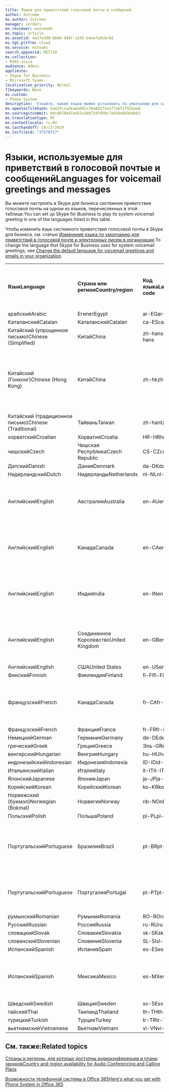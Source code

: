 ```yaml
---
title: Языки для приветствий голосовой почты и сообщений
author: dstrome
ms.author: dstrome
manager: serdars
ms.reviewer: wasseemh
ms.topic: article
ms.assetid: 4a57e3d0-8b08-494f-a195-b44afa9cbc0d
ms.tgt.pltfrm: cloud
ms.service: msteams
search.appverid: MET150
ms.collection:
- M365-voice
audience: Admin
appliesto:
- Skype for Business
- Microsoft Teams
localization_priority: Normal
f1keywords: None
ms.custom:
- Phone System
description: 'Узнайте, какие языки можно установить по умолчанию для системных сообщений в Skype для бизнеса. '
ms.openlocfilehash: bae2fccadea6a001c78a8d1f4a1ffabf2f91bae8
ms.sourcegitcommit: 0dcd078947a455a388729fd50c7a939dd93b0b61
ms.translationtype: MT
ms.contentlocale: ru-RU
ms.lasthandoff: 10/17/2019
ms.locfileid: "37570717"
---
```

# <a name="languages-for-voicemail-greetings-and-messages"></a><span data-ttu-id="01064-103">Языки, используемые для приветствий в голосовой почтые и сообщений</span><span class="sxs-lookup"><span data-stu-id="01064-103">Languages for voicemail greetings and messages</span></span>

<span data-ttu-id="01064-104">Вы можете настроить в Skype для бизнеса системное приветствие голосовой почты на одном из языков, перечисленных в этой таблице.</span><span class="sxs-lookup"><span data-stu-id="01064-104">You can set up Skype for Business to play its system voicemail greeting in one of the languages listed in this table.</span></span>
  
<span data-ttu-id="01064-105">Чтобы изменить язык системного приветствия голосовой почты в Skype для бизнеса, см. статью [Изменение языка по умолчанию для приветствий в голосовой почте и электронных писем в организации](change-the-default-language-for-greetings-and-emails.md).</span><span class="sxs-lookup"><span data-stu-id="01064-105">To change the language that Skype for Business uses for system voicemail greetings, see [Change the default language for voicemail greetings and emails in your organization](change-the-default-language-for-greetings-and-emails.md).</span></span>
  
|||||||
|:-----|:-----|:-----|:-----|:-----|:-----|
|<span data-ttu-id="01064-106">**Язык**</span><span class="sxs-lookup"><span data-stu-id="01064-106">**Language**</span></span> <br/> |<span data-ttu-id="01064-107">**Страна или регион**</span><span class="sxs-lookup"><span data-stu-id="01064-107">**Country/region**</span></span> <br/> |<span data-ttu-id="01064-108">**Код языка**</span><span class="sxs-lookup"><span data-stu-id="01064-108">**Language code**</span></span> <br/> |<span data-ttu-id="01064-109">**Доступен ли пользователям для просмотра в эл. почте?**</span><span class="sxs-lookup"><span data-stu-id="01064-109">**Available for a user to see it in email?**</span></span> <br/> |<span data-ttu-id="01064-110">**Доступен ли при звонке пользователя?**</span><span class="sxs-lookup"><span data-stu-id="01064-110">**Available when the user calls in?**</span></span> <br/> |<span data-ttu-id="01064-111">**Доступно ли транскрибирование?**</span><span class="sxs-lookup"><span data-stu-id="01064-111">**Transcription available?**</span></span> <br/> |
|<span data-ttu-id="01064-112">арабский</span><span class="sxs-lookup"><span data-stu-id="01064-112">Arabic</span></span> <br/> |<span data-ttu-id="01064-113">Египет</span><span class="sxs-lookup"><span data-stu-id="01064-113">Egypt</span></span>  <br/> |<span data-ttu-id="01064-114">ar-EG</span><span class="sxs-lookup"><span data-stu-id="01064-114">ar-EG</span></span>  <br/> |<span data-ttu-id="01064-115">Да</span><span class="sxs-lookup"><span data-stu-id="01064-115">Yes</span></span>  <br/> |<span data-ttu-id="01064-116">Да</span><span class="sxs-lookup"><span data-stu-id="01064-116">Yes</span></span>  <br/> |<span data-ttu-id="01064-117">Нет</span><span class="sxs-lookup"><span data-stu-id="01064-117">No</span></span>  <br/> |
|<span data-ttu-id="01064-118">Каталанский</span><span class="sxs-lookup"><span data-stu-id="01064-118">Catalan</span></span>  <br/> |<span data-ttu-id="01064-119">Каталанский</span><span class="sxs-lookup"><span data-stu-id="01064-119">Catalan</span></span>  <br/> |<span data-ttu-id="01064-120">ca-ES</span><span class="sxs-lookup"><span data-stu-id="01064-120">ca-ES</span></span>  <br/> |<span data-ttu-id="01064-121">Да</span><span class="sxs-lookup"><span data-stu-id="01064-121">Yes</span></span>  <br/> |<span data-ttu-id="01064-122">Да</span><span class="sxs-lookup"><span data-stu-id="01064-122">Yes</span></span>  <br/> |<span data-ttu-id="01064-123">Нет</span><span class="sxs-lookup"><span data-stu-id="01064-123">No</span></span>  <br/> |
|<span data-ttu-id="01064-124">Китайский (упрощенное письмо)</span><span class="sxs-lookup"><span data-stu-id="01064-124">Chinese (Simplified)</span></span>  <br/> |<span data-ttu-id="01064-125">Китай</span><span class="sxs-lookup"><span data-stu-id="01064-125">China</span></span>  <br/> |<span data-ttu-id="01064-126">zh-hans</span><span class="sxs-lookup"><span data-stu-id="01064-126">zh-hans</span></span>  <br/> |<span data-ttu-id="01064-127">Да</span><span class="sxs-lookup"><span data-stu-id="01064-127">Yes</span></span>  <br/> |<span data-ttu-id="01064-128">Да</span><span class="sxs-lookup"><span data-stu-id="01064-128">Yes</span></span>  <br/> |<span data-ttu-id="01064-129">Да</span><span class="sxs-lookup"><span data-stu-id="01064-129">Yes</span></span>  <br/> |
|<span data-ttu-id="01064-130">Китайский (Гонконг)</span><span class="sxs-lookup"><span data-stu-id="01064-130">Chinese (Hong Kong)</span></span>  <br/> |<span data-ttu-id="01064-131">Китай</span><span class="sxs-lookup"><span data-stu-id="01064-131">China</span></span>  <br/> |<span data-ttu-id="01064-132">zh-hk</span><span class="sxs-lookup"><span data-stu-id="01064-132">zh-hk</span></span>  <br/> |<span data-ttu-id="01064-133">Да, но используется китайский (традиционное письмо) — zh-hant.</span><span class="sxs-lookup"><span data-stu-id="01064-133">Yes, but Chinese (Traditional) (zh-hant) is used.</span></span>  <br/> | <span data-ttu-id="01064-134">Да</span><span class="sxs-lookup"><span data-stu-id="01064-134">Yes</span></span> <br/> |<span data-ttu-id="01064-135">Да, но используется китайский, (традиционное письмо) — (zh-hant).</span><span class="sxs-lookup"><span data-stu-id="01064-135">Yes, but Chinese (Traditional) (zh-hant) is used.</span></span>  <br/> |
|<span data-ttu-id="01064-136">Китайский (традиционное письмо)</span><span class="sxs-lookup"><span data-stu-id="01064-136">Chinese (Traditional)</span></span>  <br/> |<span data-ttu-id="01064-137">Тайвань</span><span class="sxs-lookup"><span data-stu-id="01064-137">Taiwan</span></span>  <br/> |<span data-ttu-id="01064-138">zh-hant</span><span class="sxs-lookup"><span data-stu-id="01064-138">zh-hant</span></span>  <br/> |<span data-ttu-id="01064-139">Да</span><span class="sxs-lookup"><span data-stu-id="01064-139">Yes</span></span>  <br/> |<span data-ttu-id="01064-140">Да</span><span class="sxs-lookup"><span data-stu-id="01064-140">Yes</span></span>  <br/> |<span data-ttu-id="01064-141">Нет</span><span class="sxs-lookup"><span data-stu-id="01064-141">No</span></span>  <br/> |
|<span data-ttu-id="01064-142">хорватский</span><span class="sxs-lookup"><span data-stu-id="01064-142">Croatian</span></span><br/> |<span data-ttu-id="01064-143">Хорватия</span><span class="sxs-lookup"><span data-stu-id="01064-143">Croatia</span></span>  <br/> |<span data-ttu-id="01064-144">HR-HR</span><span class="sxs-lookup"><span data-stu-id="01064-144">hr-HR</span></span>  <br/> |<span data-ttu-id="01064-145">Да</span><span class="sxs-lookup"><span data-stu-id="01064-145">Yes</span></span>  <br/> |<span data-ttu-id="01064-146">Да</span><span class="sxs-lookup"><span data-stu-id="01064-146">Yes</span></span>  <br/> |<span data-ttu-id="01064-147">Нет</span><span class="sxs-lookup"><span data-stu-id="01064-147">No</span></span>  <br/> |
|<span data-ttu-id="01064-148">чешский</span><span class="sxs-lookup"><span data-stu-id="01064-148">Czech</span></span> <br/> |<span data-ttu-id="01064-149">Чешская Республика</span><span class="sxs-lookup"><span data-stu-id="01064-149">Czech Republic</span></span>  <br/> |<span data-ttu-id="01064-150">CS-CZ</span><span class="sxs-lookup"><span data-stu-id="01064-150">cs-CZ</span></span>  <br/> |<span data-ttu-id="01064-151">Да</span><span class="sxs-lookup"><span data-stu-id="01064-151">Yes</span></span>  <br/> |<span data-ttu-id="01064-152">Да</span><span class="sxs-lookup"><span data-stu-id="01064-152">Yes</span></span>  <br/> |<span data-ttu-id="01064-153">Нет</span><span class="sxs-lookup"><span data-stu-id="01064-153">No</span></span>  <br/> |
|<span data-ttu-id="01064-154">Датский</span><span class="sxs-lookup"><span data-stu-id="01064-154">Danish</span></span>  <br/> |<span data-ttu-id="01064-155">Дания</span><span class="sxs-lookup"><span data-stu-id="01064-155">Denmark</span></span>  <br/> |<span data-ttu-id="01064-156">da-DK</span><span class="sxs-lookup"><span data-stu-id="01064-156">da-DK</span></span>  <br/> |<span data-ttu-id="01064-157">Да</span><span class="sxs-lookup"><span data-stu-id="01064-157">Yes</span></span>  <br/> |<span data-ttu-id="01064-158">Да</span><span class="sxs-lookup"><span data-stu-id="01064-158">Yes</span></span>  <br/> |<span data-ttu-id="01064-159">Нет</span><span class="sxs-lookup"><span data-stu-id="01064-159">No</span></span>  <br/> |
|<span data-ttu-id="01064-160">Нидерландский</span><span class="sxs-lookup"><span data-stu-id="01064-160">Dutch</span></span>  <br/> |<span data-ttu-id="01064-161">Нидерланды</span><span class="sxs-lookup"><span data-stu-id="01064-161">Netherlands</span></span>  <br/> |<span data-ttu-id="01064-162">nl-NL</span><span class="sxs-lookup"><span data-stu-id="01064-162">nl-NL</span></span>  <br/> |<span data-ttu-id="01064-163">Да</span><span class="sxs-lookup"><span data-stu-id="01064-163">Yes</span></span>  <br/> |<span data-ttu-id="01064-164">Да</span><span class="sxs-lookup"><span data-stu-id="01064-164">Yes</span></span>  <br/> |<span data-ttu-id="01064-165">Нет</span><span class="sxs-lookup"><span data-stu-id="01064-165">No</span></span>  <br/> |
|<span data-ttu-id="01064-166">Английский</span><span class="sxs-lookup"><span data-stu-id="01064-166">English</span></span>  <br/> |<span data-ttu-id="01064-167">Австралия</span><span class="sxs-lookup"><span data-stu-id="01064-167">Australia</span></span>  <br/> |<span data-ttu-id="01064-168">en-AU</span><span class="sxs-lookup"><span data-stu-id="01064-168">en-AU</span></span>  <br/> |<span data-ttu-id="01064-169">Да, но используется английский, (США) — (en-US).</span><span class="sxs-lookup"><span data-stu-id="01064-169">Yes, but US English (en-US) is used.</span></span>  <br/> |<span data-ttu-id="01064-170">Да</span><span class="sxs-lookup"><span data-stu-id="01064-170">Yes</span></span>  <br/> |<span data-ttu-id="01064-171">Да, но используется английский, (США) — (en-US).</span><span class="sxs-lookup"><span data-stu-id="01064-171">Yes, but US English (en-US) is used.</span></span>  <br/> |
|<span data-ttu-id="01064-172">Английский</span><span class="sxs-lookup"><span data-stu-id="01064-172">English</span></span>  <br/> |<span data-ttu-id="01064-173">Канада</span><span class="sxs-lookup"><span data-stu-id="01064-173">Canada</span></span>  <br/> |<span data-ttu-id="01064-174">en-CA</span><span class="sxs-lookup"><span data-stu-id="01064-174">en-CA</span></span>  <br/> |<span data-ttu-id="01064-175">Да, но используется английский, (США) — (en-US).</span><span class="sxs-lookup"><span data-stu-id="01064-175">Yes, but US English (en-US) is used.</span></span>  <br/> |<span data-ttu-id="01064-176">Да</span><span class="sxs-lookup"><span data-stu-id="01064-176">Yes</span></span>  <br/> |<span data-ttu-id="01064-177">Да, но используется английский, (США) — (en-US).</span><span class="sxs-lookup"><span data-stu-id="01064-177">Yes, but US English (en-US) is used.</span></span>  <br/> |
|<span data-ttu-id="01064-178">Английский</span><span class="sxs-lookup"><span data-stu-id="01064-178">English</span></span>  <br/> |<span data-ttu-id="01064-179">Индия</span><span class="sxs-lookup"><span data-stu-id="01064-179">India</span></span>  <br/> |<span data-ttu-id="01064-180">en-IN</span><span class="sxs-lookup"><span data-stu-id="01064-180">en-IN</span></span>  <br/> |<span data-ttu-id="01064-181">Да, но используется английский, (США) — (en-US).</span><span class="sxs-lookup"><span data-stu-id="01064-181">Yes, but US English (en-US) is used.</span></span>  <br/> |<span data-ttu-id="01064-182">Да</span><span class="sxs-lookup"><span data-stu-id="01064-182">Yes</span></span>  <br/> |<span data-ttu-id="01064-183">Да, но используется английский, (США) — (en-US).</span><span class="sxs-lookup"><span data-stu-id="01064-183">Yes, but US English (en-US) is used.</span></span>  <br/> |
|<span data-ttu-id="01064-184">Английский</span><span class="sxs-lookup"><span data-stu-id="01064-184">English</span></span>  <br/> |<span data-ttu-id="01064-185">Соединенное Королевство</span><span class="sxs-lookup"><span data-stu-id="01064-185">United Kingdom</span></span>  <br/> |<span data-ttu-id="01064-186">en-GB</span><span class="sxs-lookup"><span data-stu-id="01064-186">en-GB</span></span>  <br/> |<span data-ttu-id="01064-187">Да, но используется английский, (США) — (en-US).</span><span class="sxs-lookup"><span data-stu-id="01064-187">Yes, but US English (en-US) is used.</span></span>  <br/> |<span data-ttu-id="01064-188">Да</span><span class="sxs-lookup"><span data-stu-id="01064-188">Yes</span></span>  <br/> |<span data-ttu-id="01064-189">Да, но используется английский, (США) — (en-US).</span><span class="sxs-lookup"><span data-stu-id="01064-189">Yes, but US English (en-US) is used.</span></span>  <br/> |
|<span data-ttu-id="01064-190">Английский</span><span class="sxs-lookup"><span data-stu-id="01064-190">English</span></span>  <br/> |<span data-ttu-id="01064-191">США</span><span class="sxs-lookup"><span data-stu-id="01064-191">United States</span></span>  <br/> |<span data-ttu-id="01064-192">en-US</span><span class="sxs-lookup"><span data-stu-id="01064-192">en-US</span></span>  <br/> |<span data-ttu-id="01064-193">Да</span><span class="sxs-lookup"><span data-stu-id="01064-193">Yes</span></span>  <br/> |<span data-ttu-id="01064-194">Да</span><span class="sxs-lookup"><span data-stu-id="01064-194">Yes</span></span>  <br/> |<span data-ttu-id="01064-195">Да</span><span class="sxs-lookup"><span data-stu-id="01064-195">Yes</span></span>  <br/> |
|<span data-ttu-id="01064-196">Финский</span><span class="sxs-lookup"><span data-stu-id="01064-196">Finnish</span></span>  <br/> |<span data-ttu-id="01064-197">Финляндия</span><span class="sxs-lookup"><span data-stu-id="01064-197">Finland</span></span>  <br/> |<span data-ttu-id="01064-198">fi-Fl</span><span class="sxs-lookup"><span data-stu-id="01064-198">fi-Fl</span></span>  <br/> |<span data-ttu-id="01064-199">Да</span><span class="sxs-lookup"><span data-stu-id="01064-199">Yes</span></span>  <br/> |<span data-ttu-id="01064-200">Да</span><span class="sxs-lookup"><span data-stu-id="01064-200">Yes</span></span>  <br/> |<span data-ttu-id="01064-201">Нет</span><span class="sxs-lookup"><span data-stu-id="01064-201">No</span></span>  <br/> |
|<span data-ttu-id="01064-202">Французский</span><span class="sxs-lookup"><span data-stu-id="01064-202">French</span></span>  <br/> |<span data-ttu-id="01064-203">Канада</span><span class="sxs-lookup"><span data-stu-id="01064-203">Canada</span></span>  <br/> |<span data-ttu-id="01064-204">fr-CA</span><span class="sxs-lookup"><span data-stu-id="01064-204">fr-CA</span></span>  <br/> |<span data-ttu-id="01064-205">Да, но используется французский (Франция) — fr-FR.</span><span class="sxs-lookup"><span data-stu-id="01064-205">Yes, but France French (fr-FR) is used.</span></span>  <br/> |<span data-ttu-id="01064-206">Да</span><span class="sxs-lookup"><span data-stu-id="01064-206">Yes</span></span>  <br/> |<span data-ttu-id="01064-207">Да, но используется французский, (Франция) — (fr-FR).</span><span class="sxs-lookup"><span data-stu-id="01064-207">Yes, but France French (fr-FR) is used.</span></span>  <br/> |
|<span data-ttu-id="01064-208">Французский</span><span class="sxs-lookup"><span data-stu-id="01064-208">French</span></span>  <br/> |<span data-ttu-id="01064-209">Франция</span><span class="sxs-lookup"><span data-stu-id="01064-209">France</span></span>  <br/> |<span data-ttu-id="01064-210">fr-FR</span><span class="sxs-lookup"><span data-stu-id="01064-210">fr-FR</span></span>  <br/> |<span data-ttu-id="01064-211">Да</span><span class="sxs-lookup"><span data-stu-id="01064-211">Yes</span></span>  <br/> |<span data-ttu-id="01064-212">Да</span><span class="sxs-lookup"><span data-stu-id="01064-212">Yes</span></span>  <br/> |<span data-ttu-id="01064-213">Да</span><span class="sxs-lookup"><span data-stu-id="01064-213">Yes</span></span>  <br/> |
|<span data-ttu-id="01064-214">Немецкий</span><span class="sxs-lookup"><span data-stu-id="01064-214">German</span></span>  <br/> |<span data-ttu-id="01064-215">Германия</span><span class="sxs-lookup"><span data-stu-id="01064-215">Germany</span></span>  <br/> |<span data-ttu-id="01064-216">de-DE</span><span class="sxs-lookup"><span data-stu-id="01064-216">de-DE</span></span>  <br/> |<span data-ttu-id="01064-217">Да</span><span class="sxs-lookup"><span data-stu-id="01064-217">Yes</span></span>  <br/> |<span data-ttu-id="01064-218">Да</span><span class="sxs-lookup"><span data-stu-id="01064-218">Yes</span></span>  <br/> |<span data-ttu-id="01064-219">Да</span><span class="sxs-lookup"><span data-stu-id="01064-219">Yes</span></span>  <br/> |
|<span data-ttu-id="01064-220">греческий</span><span class="sxs-lookup"><span data-stu-id="01064-220">Greek</span></span> <br/> |<span data-ttu-id="01064-221">Греция</span><span class="sxs-lookup"><span data-stu-id="01064-221">Greece</span></span>  <br/> |<span data-ttu-id="01064-222">Эль-GR</span><span class="sxs-lookup"><span data-stu-id="01064-222">el-GR</span></span>  <br/> |<span data-ttu-id="01064-223">Да</span><span class="sxs-lookup"><span data-stu-id="01064-223">Yes</span></span>  <br/> |<span data-ttu-id="01064-224">Да</span><span class="sxs-lookup"><span data-stu-id="01064-224">Yes</span></span>  <br/> |<span data-ttu-id="01064-225">Нет</span><span class="sxs-lookup"><span data-stu-id="01064-225">No</span></span>  <br/> |
|<span data-ttu-id="01064-226">венгерский</span><span class="sxs-lookup"><span data-stu-id="01064-226">Hungarian</span></span> <br/> |<span data-ttu-id="01064-227">Венгрия</span><span class="sxs-lookup"><span data-stu-id="01064-227">Hungary</span></span>  <br/> |<span data-ttu-id="01064-228">hu-HU</span><span class="sxs-lookup"><span data-stu-id="01064-228">hu-HU</span></span>  <br/> |<span data-ttu-id="01064-229">Да</span><span class="sxs-lookup"><span data-stu-id="01064-229">Yes</span></span>  <br/> |<span data-ttu-id="01064-230">Да</span><span class="sxs-lookup"><span data-stu-id="01064-230">Yes</span></span>  <br/> |<span data-ttu-id="01064-231">Нет</span><span class="sxs-lookup"><span data-stu-id="01064-231">No</span></span>  <br/> |
|<span data-ttu-id="01064-232">индонезийский</span><span class="sxs-lookup"><span data-stu-id="01064-232">Indonesian</span></span> <br/> |<span data-ttu-id="01064-233">Индонезия</span><span class="sxs-lookup"><span data-stu-id="01064-233">Indonesia</span></span>  <br/> |<span data-ttu-id="01064-234">ID-ID</span><span class="sxs-lookup"><span data-stu-id="01064-234">id-ID</span></span>  <br/> |<span data-ttu-id="01064-235">Да</span><span class="sxs-lookup"><span data-stu-id="01064-235">Yes</span></span>  <br/> |<span data-ttu-id="01064-236">Да</span><span class="sxs-lookup"><span data-stu-id="01064-236">Yes</span></span>  <br/> |<span data-ttu-id="01064-237">Нет</span><span class="sxs-lookup"><span data-stu-id="01064-237">No</span></span>  <br/> |
|<span data-ttu-id="01064-238">Итальянский</span><span class="sxs-lookup"><span data-stu-id="01064-238">Italian</span></span>  <br/> |<span data-ttu-id="01064-239">Италия</span><span class="sxs-lookup"><span data-stu-id="01064-239">Italy</span></span>  <br/> |<span data-ttu-id="01064-240">it-IT</span><span class="sxs-lookup"><span data-stu-id="01064-240">it-IT</span></span>  <br/> |<span data-ttu-id="01064-241">Да</span><span class="sxs-lookup"><span data-stu-id="01064-241">Yes</span></span>  <br/> |<span data-ttu-id="01064-242">Да</span><span class="sxs-lookup"><span data-stu-id="01064-242">Yes</span></span>  <br/> |<span data-ttu-id="01064-243">Да</span><span class="sxs-lookup"><span data-stu-id="01064-243">Yes</span></span>  <br/> |
|<span data-ttu-id="01064-244">Японский</span><span class="sxs-lookup"><span data-stu-id="01064-244">Japanese</span></span>  <br/> |<span data-ttu-id="01064-245">Япония</span><span class="sxs-lookup"><span data-stu-id="01064-245">Japan</span></span>  <br/> |<span data-ttu-id="01064-246">ja-JP</span><span class="sxs-lookup"><span data-stu-id="01064-246">ja-JP</span></span>  <br/> |<span data-ttu-id="01064-247">Да</span><span class="sxs-lookup"><span data-stu-id="01064-247">Yes</span></span>  <br/> |<span data-ttu-id="01064-248">Да</span><span class="sxs-lookup"><span data-stu-id="01064-248">Yes</span></span>  <br/> |<span data-ttu-id="01064-249">Да</span><span class="sxs-lookup"><span data-stu-id="01064-249">Yes</span></span>  <br/> |
|<span data-ttu-id="01064-250">Корейский</span><span class="sxs-lookup"><span data-stu-id="01064-250">Korean</span></span>  <br/> |<span data-ttu-id="01064-251">Корейский</span><span class="sxs-lookup"><span data-stu-id="01064-251">Korean</span></span>  <br/> |<span data-ttu-id="01064-252">ko-KR</span><span class="sxs-lookup"><span data-stu-id="01064-252">ko-KR</span></span>  <br/> |<span data-ttu-id="01064-253">Да</span><span class="sxs-lookup"><span data-stu-id="01064-253">Yes</span></span>  <br/> |<span data-ttu-id="01064-254">Да</span><span class="sxs-lookup"><span data-stu-id="01064-254">Yes</span></span>  <br/> |<span data-ttu-id="01064-255">Нет</span><span class="sxs-lookup"><span data-stu-id="01064-255">No</span></span>  <br/> |
|<span data-ttu-id="01064-256">Норвежский (букмол)</span><span class="sxs-lookup"><span data-stu-id="01064-256">Norwegian (Bokmal)</span></span>  <br/> |<span data-ttu-id="01064-257">Норвегия</span><span class="sxs-lookup"><span data-stu-id="01064-257">Norway</span></span>  <br/> |<span data-ttu-id="01064-258">nb-NO</span><span class="sxs-lookup"><span data-stu-id="01064-258">nb-NO</span></span>  <br/> |<span data-ttu-id="01064-259">Да</span><span class="sxs-lookup"><span data-stu-id="01064-259">Yes</span></span>  <br/> |<span data-ttu-id="01064-260">Нет</span><span class="sxs-lookup"><span data-stu-id="01064-260">No</span></span>  <br/> |<span data-ttu-id="01064-261">Нет</span><span class="sxs-lookup"><span data-stu-id="01064-261">No</span></span>  <br/> |
|<span data-ttu-id="01064-262">Польский</span><span class="sxs-lookup"><span data-stu-id="01064-262">Polish</span></span>  <br/> |<span data-ttu-id="01064-263">Польша</span><span class="sxs-lookup"><span data-stu-id="01064-263">Poland</span></span>  <br/> |<span data-ttu-id="01064-264">pl-PL</span><span class="sxs-lookup"><span data-stu-id="01064-264">pl-PL</span></span>  <br/> |<span data-ttu-id="01064-265">Да</span><span class="sxs-lookup"><span data-stu-id="01064-265">Yes</span></span>  <br/> | <span data-ttu-id="01064-266">Да</span><span class="sxs-lookup"><span data-stu-id="01064-266">Yes</span></span> <br/> |<span data-ttu-id="01064-267">Нет</span><span class="sxs-lookup"><span data-stu-id="01064-267">No</span></span>  <br/> |
|<span data-ttu-id="01064-268">Португальский</span><span class="sxs-lookup"><span data-stu-id="01064-268">Portuguese</span></span>  <br/> |<span data-ttu-id="01064-269">Бразилия</span><span class="sxs-lookup"><span data-stu-id="01064-269">Brazil</span></span>  <br/> |<span data-ttu-id="01064-270">pt-BR</span><span class="sxs-lookup"><span data-stu-id="01064-270">pt-BR</span></span>  <br/> |<span data-ttu-id="01064-271">Да, но используется португальский (Португалия) — pt-PT.</span><span class="sxs-lookup"><span data-stu-id="01064-271">Yes, but Portugal Portuguese (pt-PT) is used.</span></span>  <br/> |<span data-ttu-id="01064-272">Да</span><span class="sxs-lookup"><span data-stu-id="01064-272">Yes</span></span>  <br/> |<span data-ttu-id="01064-273">Да</span><span class="sxs-lookup"><span data-stu-id="01064-273">Yes</span></span>  <br/> |
|<span data-ttu-id="01064-274">Португальский</span><span class="sxs-lookup"><span data-stu-id="01064-274">Portuguese</span></span>  <br/> |<span data-ttu-id="01064-275">Португалия</span><span class="sxs-lookup"><span data-stu-id="01064-275">Portugal</span></span>  <br/> |<span data-ttu-id="01064-276">pt-PT</span><span class="sxs-lookup"><span data-stu-id="01064-276">pt-PT</span></span>  <br/> |<span data-ttu-id="01064-277">Да</span><span class="sxs-lookup"><span data-stu-id="01064-277">Yes</span></span>  <br/> |<span data-ttu-id="01064-278">Да</span><span class="sxs-lookup"><span data-stu-id="01064-278">Yes</span></span>  <br/> |<span data-ttu-id="01064-279">Да, но используется португальский (Бразилия) — pt-BR.</span><span class="sxs-lookup"><span data-stu-id="01064-279">Yes, but Brazil Portuguese (pt-BR) is used.</span></span>  <br/> |
|<span data-ttu-id="01064-280">румынский</span><span class="sxs-lookup"><span data-stu-id="01064-280">Romanian</span></span><br/> |<span data-ttu-id="01064-281">Румыния</span><span class="sxs-lookup"><span data-stu-id="01064-281">Romania</span></span>  <br/> |<span data-ttu-id="01064-282">RO-RO</span><span class="sxs-lookup"><span data-stu-id="01064-282">ro-RO</span></span>  <br/> |<span data-ttu-id="01064-283">Да</span><span class="sxs-lookup"><span data-stu-id="01064-283">Yes</span></span>  <br/> |<span data-ttu-id="01064-284">Да</span><span class="sxs-lookup"><span data-stu-id="01064-284">Yes</span></span>  <br/> |<span data-ttu-id="01064-285">Да</span><span class="sxs-lookup"><span data-stu-id="01064-285">No</span></span>  <br/> |
|<span data-ttu-id="01064-286">Русский</span><span class="sxs-lookup"><span data-stu-id="01064-286">Russian</span></span>  <br/> |<span data-ttu-id="01064-287">Россия</span><span class="sxs-lookup"><span data-stu-id="01064-287">Russia</span></span>  <br/> |<span data-ttu-id="01064-288">ru-RU</span><span class="sxs-lookup"><span data-stu-id="01064-288">ru-RU</span></span>  <br/> |<span data-ttu-id="01064-289">Да</span><span class="sxs-lookup"><span data-stu-id="01064-289">Yes</span></span>  <br/> |<span data-ttu-id="01064-290">Да</span><span class="sxs-lookup"><span data-stu-id="01064-290">Yes</span></span>  <br/> |<span data-ttu-id="01064-291">Да</span><span class="sxs-lookup"><span data-stu-id="01064-291">No</span></span>  <br/> |
|<span data-ttu-id="01064-292">словацкий</span><span class="sxs-lookup"><span data-stu-id="01064-292">Slovak</span></span> <br/> |<span data-ttu-id="01064-293">Словакия</span><span class="sxs-lookup"><span data-stu-id="01064-293">Slovakia</span></span>  <br/> |<span data-ttu-id="01064-294">sk-SK</span><span class="sxs-lookup"><span data-stu-id="01064-294">sk-SK</span></span>  <br/> |<span data-ttu-id="01064-295">Да</span><span class="sxs-lookup"><span data-stu-id="01064-295">Yes</span></span>  <br/> |<span data-ttu-id="01064-296">Да</span><span class="sxs-lookup"><span data-stu-id="01064-296">Yes</span></span>  <br/> |<span data-ttu-id="01064-297">Да</span><span class="sxs-lookup"><span data-stu-id="01064-297">No</span></span>  <br/> |
|<span data-ttu-id="01064-298">словенский</span><span class="sxs-lookup"><span data-stu-id="01064-298">Slovenian</span></span> <br/> |<span data-ttu-id="01064-299">Словения</span><span class="sxs-lookup"><span data-stu-id="01064-299">Slovenia</span></span>  <br/> |<span data-ttu-id="01064-300">SL-SI</span><span class="sxs-lookup"><span data-stu-id="01064-300">sl-SI</span></span>  <br/> |<span data-ttu-id="01064-301">Да</span><span class="sxs-lookup"><span data-stu-id="01064-301">Yes</span></span>  <br/> |<span data-ttu-id="01064-302">Да</span><span class="sxs-lookup"><span data-stu-id="01064-302">Yes</span></span>  <br/> |<span data-ttu-id="01064-303">Да</span><span class="sxs-lookup"><span data-stu-id="01064-303">No</span></span>  <br/> |
|<span data-ttu-id="01064-304">Испанский</span><span class="sxs-lookup"><span data-stu-id="01064-304">Spanish</span></span>  <br/> |<span data-ttu-id="01064-305">Испания</span><span class="sxs-lookup"><span data-stu-id="01064-305">Spain</span></span>  <br/> |<span data-ttu-id="01064-306">es-ES</span><span class="sxs-lookup"><span data-stu-id="01064-306">es-ES</span></span>  <br/> |<span data-ttu-id="01064-307">Да</span><span class="sxs-lookup"><span data-stu-id="01064-307">Yes</span></span>  <br/> |<span data-ttu-id="01064-308">Да</span><span class="sxs-lookup"><span data-stu-id="01064-308">Yes</span></span>  <br/> |<span data-ttu-id="01064-309">Да</span><span class="sxs-lookup"><span data-stu-id="01064-309">Yes</span></span>  <br/> |
|<span data-ttu-id="01064-310">Испанский</span><span class="sxs-lookup"><span data-stu-id="01064-310">Spanish</span></span>  <br/> |<span data-ttu-id="01064-311">Мексика</span><span class="sxs-lookup"><span data-stu-id="01064-311">Mexico</span></span>  <br/> |<span data-ttu-id="01064-312">es-MX</span><span class="sxs-lookup"><span data-stu-id="01064-312">es-MX</span></span>  <br/> |<span data-ttu-id="01064-313">Да, но используется испанский (Испания) — es-ES.</span><span class="sxs-lookup"><span data-stu-id="01064-313">Yes, but Spain Spanish (es-ES) is used.</span></span>  <br/> |<span data-ttu-id="01064-314">Да</span><span class="sxs-lookup"><span data-stu-id="01064-314">Yes</span></span>  <br/> |<span data-ttu-id="01064-315">Да, но используется испанский, (Испания) — (es-ES).</span><span class="sxs-lookup"><span data-stu-id="01064-315">Yes, but Spain Spanish (es-ES) is used.</span></span>  <br/> |
|<span data-ttu-id="01064-316">Шведский</span><span class="sxs-lookup"><span data-stu-id="01064-316">Swedish</span></span>  <br/> |<span data-ttu-id="01064-317">Швеция</span><span class="sxs-lookup"><span data-stu-id="01064-317">Sweden</span></span>  <br/> |<span data-ttu-id="01064-318">sv-SE</span><span class="sxs-lookup"><span data-stu-id="01064-318">sv-SE</span></span>  <br/> |<span data-ttu-id="01064-319">Да</span><span class="sxs-lookup"><span data-stu-id="01064-319">Yes</span></span>  <br/> |<span data-ttu-id="01064-320">Да</span><span class="sxs-lookup"><span data-stu-id="01064-320">Yes</span></span>  <br/> |<span data-ttu-id="01064-321">Да</span><span class="sxs-lookup"><span data-stu-id="01064-321">No</span></span>  <br/> |
|<span data-ttu-id="01064-322">тайский</span><span class="sxs-lookup"><span data-stu-id="01064-322">Thai</span></span> <br/> |<span data-ttu-id="01064-323">Таиланд</span><span class="sxs-lookup"><span data-stu-id="01064-323">Thailand</span></span>  <br/> |<span data-ttu-id="01064-324">th-TH</span><span class="sxs-lookup"><span data-stu-id="01064-324">th-TH</span></span>  <br/> |<span data-ttu-id="01064-325">Да</span><span class="sxs-lookup"><span data-stu-id="01064-325">Yes</span></span>  <br/> |<span data-ttu-id="01064-326">Да</span><span class="sxs-lookup"><span data-stu-id="01064-326">Yes</span></span>  <br/> |<span data-ttu-id="01064-327">Да</span><span class="sxs-lookup"><span data-stu-id="01064-327">No</span></span>  <br/> |
|<span data-ttu-id="01064-328">турецкий</span><span class="sxs-lookup"><span data-stu-id="01064-328">Turkish</span></span>  <br/> |<span data-ttu-id="01064-329">Турция</span><span class="sxs-lookup"><span data-stu-id="01064-329">Turkey</span></span>  <br/> |<span data-ttu-id="01064-330">tr-TR</span><span class="sxs-lookup"><span data-stu-id="01064-330">tr-TR</span></span>  <br/> |<span data-ttu-id="01064-331">Да</span><span class="sxs-lookup"><span data-stu-id="01064-331">Yes</span></span>  <br/> |<span data-ttu-id="01064-332">Да</span><span class="sxs-lookup"><span data-stu-id="01064-332">Yes</span></span>  <br/> |<span data-ttu-id="01064-333">Да</span><span class="sxs-lookup"><span data-stu-id="01064-333">No</span></span>  <br/> |
|<span data-ttu-id="01064-334">вьетнамский</span><span class="sxs-lookup"><span data-stu-id="01064-334">Vietnamese</span></span> <br/> |<span data-ttu-id="01064-335">Вьетнам</span><span class="sxs-lookup"><span data-stu-id="01064-335">Vietnam</span></span>  <br/> |<span data-ttu-id="01064-336">vi-VN</span><span class="sxs-lookup"><span data-stu-id="01064-336">vi-VN</span></span>  <br/> |<span data-ttu-id="01064-337">Да</span><span class="sxs-lookup"><span data-stu-id="01064-337">Yes</span></span>  <br/> |<span data-ttu-id="01064-338">Да</span><span class="sxs-lookup"><span data-stu-id="01064-338">Yes</span></span>  <br/> |<span data-ttu-id="01064-339">Нет</span><span class="sxs-lookup"><span data-stu-id="01064-339">No</span></span>  <br/> |
   
## <a name="related-topics"></a><span data-ttu-id="01064-340">См. также:</span><span class="sxs-lookup"><span data-stu-id="01064-340">Related topics</span></span>
[<span data-ttu-id="01064-341">Страны и регионы, для которых доступны аудиоконференции и планы звонков</span><span class="sxs-lookup"><span data-stu-id="01064-341">Country and region availability for Audio Conferencing and Calling Plans</span></span>](country-and-region-availability-for-audio-conferencing-and-calling-plans/country-and-region-availability-for-audio-conferencing-and-calling-plans.md)

[<span data-ttu-id="01064-342">Возможности телефонной системы в Office 365</span><span class="sxs-lookup"><span data-stu-id="01064-342">Here's what you get with Phone System in Office 365</span></span>](here-s-what-you-get-with-phone-system.md)
  
  
 
